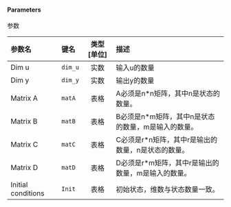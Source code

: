 <!--
DO NOT EDIT THIS FILE DIRECTLY.
This file is generated by tools/comp-docs.js.
All changes will be overwritten by regeneration.
-->

<slot class="model-parameters">

#### Parameters

参数

| 参数名 | 键名 | 类型 [单位] | 描述 |
|:------ |:---- |:-----------:|:---- |
| Dim u | `dim_u` | 实数 | 输入u的数量 |
| Dim y | `dim_y` | 实数 | 输出y的数量 |
| Matrix A | `matA` | 表格 | A必须是n*n矩阵，其中n是状态的数量。 |
| Matrix B | `matB` | 表格 | B必须是n*m矩阵，其中n是状态的数量，m是输入的数量。 |
| Matrix C | `matC` | 表格 | C必须是r*n矩阵，其中r是输出的数量，n是状态的数量。 |
| Matrix D | `matD` | 表格 | D必须是r*m矩阵，其中r是输出的数量，m是输入的数量。 |
| Initial conditions | `Init` | 表格 | 初始状态，维数与状态数量一致。 |


</slot>
